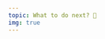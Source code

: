 ```yaml
---
topic: What to do next? 👀
img: true
---
```


<slider-img src="/others.jpg" caption="VuePress alternatives"/>